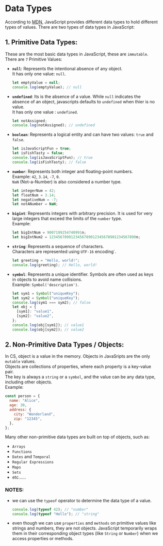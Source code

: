 # Data Types

According to [MDN](https://developer.mozilla.org/en-US/docs/Web/JavaScript/Data_structures), JavaScript provides different data types to hold different types of values. There are two types of data types in JavaScript:

## 1. **Primitive Data Types**:

These are the most basic data types in JavaScript, these are `immutable`. There are `7` Primitive Values:

- **`null`**: Represents the intentional absence of any object.\
  It has only one value: `null`.

  ```javascript
  let emptyValue = null;
  console.log(emptyValue); // null
  ```

- **`undefined`**: Its is the absence of a value. While `null` indicates the absence of an object, javascripts defaults to `undefined` when thier is no value.\
  It has only one value : `undefined`.

  ```javascript
  let notAssigned;
  console.log(notAssigned); // undefined
  ```

- **`boolean`**: Represents a logical entity and can have two values: `true` and `false`.

  ```javascript
  let isJavaScriptFun = true;
  let isFishTasty = false;
  console.log(isJavaScriptFun); // true
  console.log(isFishTasty); // false
  ```

- **`number`**: Represents both integer and floating-point numbers.\
  Example: `42`, `3.14`, `-7`, `0`.\
  `NaN` (Not-a-Number) is also considered a number type.

  ```javascript
  let integerNum = 42;
  let floatNum = 3.14;
  let negativeNum = -7;
  let notANumber = NaN;
  ```

- **`bigint`**: Represents integers with arbitrary precision. It is used for very large integers that exceed the limits of the `number` type.\
  Example:

  ```javascript
  let bigIntNum = 9007199254740991n;
  let bigIntNum2 = 1234567890123456789012345678901234567890n;
  ```

- **`string`**: Represents a sequence of characters.\
  Characters are represented using `UTF-16` encoding`.

  ```javascript
  let greeting = "Hello, world!";
  console.log(greeting); // Hello, world!
  ```

- **`symbol`**: Represents a unique identifier. Symbols are often used as keys in objects to avoid name collisions.\
  Example: `Symbol('description')`.

  ```javascript
  let sym1 = Symbol("uniqueKey");
  let sym2 = Symbol("uniqueKey");
  console.log(sym1 === sym2); // false
  let obj = {
    [sym1]: "value1",
    [sym2]: "value2",
  };
  console.log(obj[sym1]); // value1
  console.log(obj[sym2]); // value2
  ```

## 2. **Non-Primitive Data Types / Objects**:

In CS, object is a value in the memory. Objects in JavaSripts are the only `mutable` values.\
 Objects are collections of properties, where each property is a key-value pair.\
 The key is always a `string` or a `symbol`, and the value can be any data type, including other objects.\
 Example:

```javascript
const person = {
  name: "Alice",
  age: 30,
  address: {
    city: "Wonderland",
    zip: "12345",
  },
};
```

Many other non-primitive data types are built on top of objects, such as:

- `Arrays`
- `Functions`
- `Dates` and `Temporal`
- `Regular Expressions`
- `Maps`
- `Sets`
- etc......

### NOTES:

- we can use the `typeof` operator to determine the data type of a value.

  ```javascript
  console.log(typeof 42); // "number"
  console.log(typeof "Hello"); // "string"
  ```

- even though we can use `properties` and `methods` on primitive values like strings and numbers, they are not objects. JavaScript temporarily wraps them in their corresponding object types (like `String` or `Number`) when we access properties or methods.

